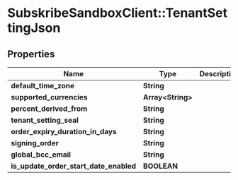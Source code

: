 # SubskribeSandboxClient::TenantSettingJson

## Properties
Name | Type | Description | Notes
------------ | ------------- | ------------- | -------------
**default_time_zone** | **String** |  | [optional] 
**supported_currencies** | **Array&lt;String&gt;** |  | [optional] 
**percent_derived_from** | **String** |  | [optional] 
**tenant_setting_seal** | **String** |  | [optional] 
**order_expiry_duration_in_days** | **String** |  | [optional] 
**signing_order** | **String** |  | [optional] 
**global_bcc_email** | **String** |  | [optional] 
**is_update_order_start_date_enabled** | **BOOLEAN** |  | [optional] 


